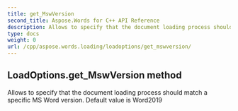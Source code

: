 ```yaml
---
title: get_MswVersion
second_title: Aspose.Words for C++ API Reference
description: Allows to specify that the document loading process should match a specific MS Word version. Default value is Word2019
type: docs
weight: 0
url: /cpp/aspose.words.loading/loadoptions/get_mswversion/
---
```

## LoadOptions.get_MswVersion method


Allows to specify that the document loading process should match a specific MS Word version. Default value is Word2019

